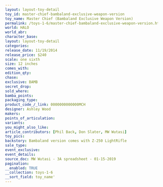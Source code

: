 ```yaml
---
layout: layout-toy-detail 
toy_id: master-chief-bambaland-exclusive-weapon-version
toy_name: Master Chief (Bambaland Exclusive Weapon Version)
permalink: /toys-1-6/master-chief-bambaland-exclusive-weapon-version.html
world: HALO
world_abr: 
character_base: 
layout: layout-toy-detail
categories: 
release_date: 11/19/2014
release_price: $240 
scale: one sixth
size: 12 inches
comes_with: 
edition_qty: 
chase: 
exclusive: BAMB
secret_drop: 
sold_where: 
bamba_points: 
packaging_type: 
product_code_/_link: 0000000000000MCH
designer: Ashley Wood
makers: 
points_of_articulation: 
variants: 
you_might_also_like: 
article_contributors: [Phil Back, Don Slater, MW Wutasi]
toy_pics: 
backstory: Bambaland version comes with Z-250 LightRifle
sale_type: 
event_exclusive: 
event_details: 
source_doc: MW Wutasi - 3A spreadsheet - 01-15-2019
pagination: 
__enabled: TRUE
__collection: toys-1-6
__sort_field: toy_name'
---
```

